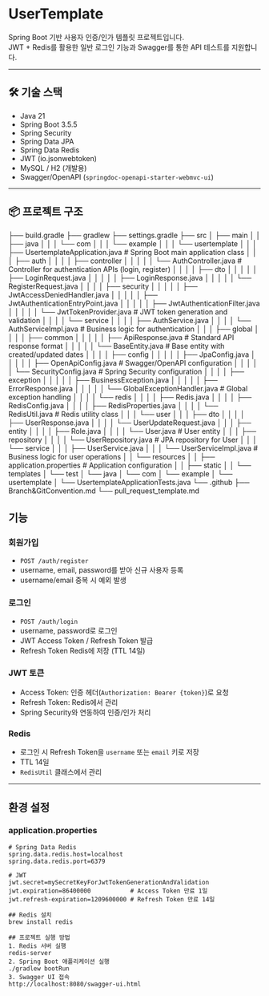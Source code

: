 # UserTemplate

Spring Boot 기반 사용자 인증/인가 템플릿 프로젝트입니다.  
JWT + Redis를 활용한 일반 로그인 기능과 Swagger를 통한 API 테스트를 지원합니다.

---

## 🛠 기술 스택

- Java 21
- Spring Boot 3.5.5
- Spring Security
- Spring Data JPA
- Spring Data Redis
- JWT (io.jsonwebtoken)
- MySQL / H2 (개발용)
- Swagger/OpenAPI (`springdoc-openapi-starter-webmvc-ui`)

---

## 📦 프로젝트 구조
├── build.gradle
├── gradlew
├── settings.gradle
├── src
│   ├── main
│   │   ├── java
│   │   │   └── com
│   │   │       └── example
│   │   │           └── usertemplate
│   │   │               ├── UsertemplateApplication.java # Spring Boot main application class
│   │   │               ├── auth
│   │   │               │   ├── controller
│   │   │               │   │   └── AuthController.java      # Controller for authentication APIs (login, register)
│   │   │               │   ├── dto
│   │   │               │   │   ├── LoginRequest.java
│   │   │               │   │   ├── LoginResponse.java
│   │   │               │   │   └── RegisterRequest.java
│   │   │               │   ├── security
│   │   │               │   │   ├── JwtAccessDeniedHandler.java
│   │   │               │   │   ├── JwtAuthenticationEntryPoint.java
│   │   │               │   │   ├── JwtAuthenticationFilter.java
│   │   │               │   │   └── JwtTokenProvider.java    # JWT token generation and validation
│   │   │               │   └── service
│   │   │               │       ├── AuthService.java
│   │   │               │       └── AuthServiceImpl.java     # Business logic for authentication
│   │   │               ├── global
│   │   │               │   ├── common
│   │   │               │   │   ├── ApiResponse.java       # Standard API response format
│   │   │               │   │   └── BaseEntity.java        # Base entity with created/updated dates
│   │   │               │   ├── config
│   │   │               │   │   ├── JpaConfig.java
│   │   │               │   │   ├── OpenApiConfig.java     # Swagger/OpenAPI configuration
│   │   │               │   │   └── SecurityConfig.java    # Spring Security configuration
│   │   │               │   ├── exception
│   │   │               │   │   ├── BusinessException.java
│   │   │               │   │   ├── ErrorResponse.java
│   │   │               │   │   └── GlobalExceptionHandler.java # Global exception handling
│   │   │               │   └── redis
│   │   │               │       ├── Redis.java
│   │   │               │       ├── RedisConfig.java
│   │   │               │       ├── RedisProperties.java
│   │   │               │       └── RedisUtil.java         # Redis utility class
│   │   │               └── user
│   │   │                   ├── dto
│   │   │                   │   ├── UserResponse.java
│   │   │                   │   └── UserUpdateRequest.java
│   │   │                   ├── entity
│   │   │                   │   ├── Role.java
│   │   │                   │   └── User.java              # User entity
│   │   │                   ├── repository
│   │   │                   │   └── UserRepository.java    # JPA repository for User
│   │   │                   └── service
│   │   │                       ├── UserService.java
│   │   │                       └── UserServiceImpl.java   # Business logic for user operations
│   │   └── resources
│   │       ├── application.properties                     # Application configuration
│   │       ├── static
│   │       └── templates
│   └── test
│       └── java
│           └── com
│               └── example
│                   └── usertemplate
│                       └── UsertemplateApplicationTests.java
└── .github
    ├── Branch&GitConvention.md
    └── pull_request_template.md

## 기능

### 회원가입
- `POST /auth/register`
- username, email, password를 받아 신규 사용자 등록
- username/email 중복 시 예외 발생

### 로그인
- `POST /auth/login`
- username, password로 로그인
- JWT Access Token / Refresh Token 발급
- Refresh Token Redis에 저장 (TTL 14일)

### JWT 토큰
- Access Token: 인증 헤더(`Authorization: Bearer {token}`)로 요청
- Refresh Token: Redis에서 관리
- Spring Security와 연동하여 인증/인가 처리

### Redis
- 로그인 시 Refresh Token을 `username` 또는 `email` 키로 저장
- TTL 14일
- `RedisUtil` 클래스에서 관리

---

## 환경 설정

### application.properties

```properties
# Spring Data Redis
spring.data.redis.host=localhost
spring.data.redis.port=6379

# JWT
jwt.secret=mySecretKeyForJwtTokenGenerationAndValidation
jwt.expiration=86400000           # Access Token 만료 1일
jwt.refresh-expiration=1209600000 # Refresh Token 만료 14일

## Redis 설치
brew install redis

## 프로젝트 실행 방법
1. Redis 서버 실행
redis-server
2. Spring Boot 애플리케이션 실행
./gradlew bootRun
3. Swagger UI 접속
http://localhost:8080/swagger-ui.html

